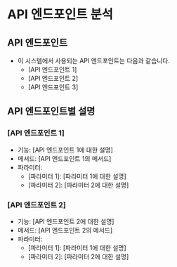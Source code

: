 # API 엔드포인트 분석

## API 엔드포인트

- 이 시스템에서 사용되는 API 엔드포인트는 다음과 같습니다.
  - [API 엔드포인트 1]
  - [API 엔드포인트 2]
  - [API 엔드포인트 3]

## API 엔드포인트별 설명

### [API 엔드포인트 1]

- 기능: [API 엔드포인트 1에 대한 설명]
- 메서드: [API 엔드포인트 1의 메서드]
- 파라미터:
  - [파라미터 1]: [파라미터 1에 대한 설명]
  - [파라미터 2]: [파라미터 2에 대한 설명]

### [API 엔드포인트 2]

- 기능: [API 엔드포인트 2에 대한 설명]
- 메서드: [API 엔드포인트 2의 메서드]
- 파라미터:
  - [파라미터 1]: [파라미터 1에 대한 설명]
  - [파라미터 2]: [파라미터 2에 대한 설명]